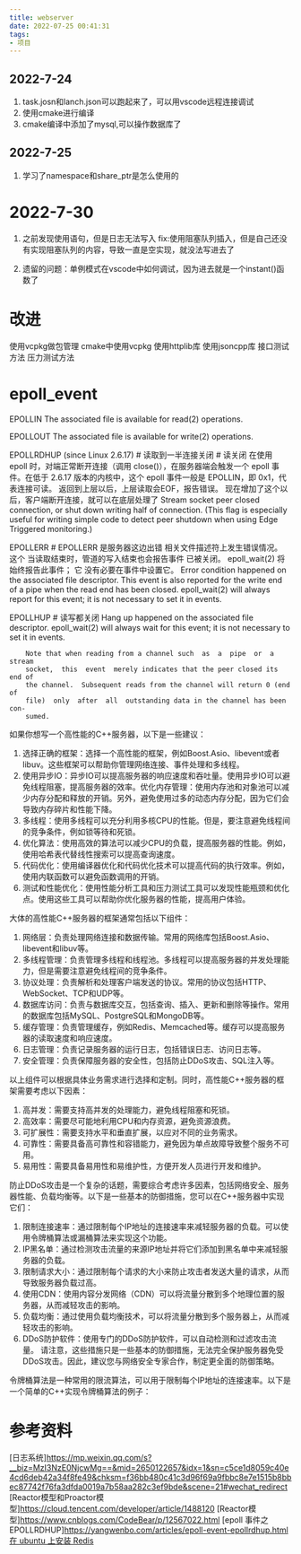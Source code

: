 ```yaml
---
title: webserver
date: 2022-07-25 00:41:31
tags:
- 项目
---
```



## 2022-7-24

1. task.josn和lanch.json可以跑起来了，可以用vscode远程连接调试
2. 使用cmake进行编译
3. cmake编译中添加了mysql,可以操作数据库了


## 2022-7-25

1. 学习了namespace和share_ptr是怎么使用的



# 2022-7-30
1. 之前发现使用语句，但是日志无法写入
fix:使用阻塞队列插入，但是自己还没有实现阻塞队列的内容，导致一直是空实现，就没法写进去了

2. 遗留的问题：单例模式在vscode中如何调试，因为进去就是一个instant()函数了





# 改进
使用vcpkg做包管理
cmake中使用vcpkg
使用httplib库
使用jsoncpp库
接口测试方法
压力测试方法


# epoll_event

EPOLLIN
        The associated file is available for read(2) operations.

EPOLLOUT
        The associated file is available for write(2) operations.

EPOLLRDHUP (since Linux 2.6.17) # 读取到一半连接关闭
        # 读关闭
        在使用 epoll 时，对端正常断开连接（调用 close()），在服务器端会触发一个 epoll 事件。在低于 2.6.17 版本的内核中，这个 epoll 事件一般是 EPOLLIN，即 0x1，代表连接可读。
        返回到上层以后，上层读取会EOF，报告错误。
        现在增加了这个以后，客户端断开连接，就可以在底层处理了
        Stream socket peer closed connection, or shut  down  writing  half  of
        connection.   (This  flag is especially useful for writing simple code
        to detect peer shutdown when using Edge Triggered monitoring.)

EPOLLERR
        # EPOLLERR 是服务器这边出错
        相关文件描述符上发生错误情况。 这个
         当读取结束时，管道的写入结束也会报告事件
         已被关闭。 epoll_wait(2) 将始终报告此事件； 它
         没有必要在事件中设置它。
        Error  condition  happened  on  the  associated file descriptor.  This
        event is also reported for the write end of a pipe when the  read  end
        has  been closed.  epoll_wait(2) will always report for this event; it
        is not necessary to set it in events.

EPOLLHUP
        # 读写都关闭
        Hang up happened on the  associated  file  descriptor.   epoll_wait(2)
        will  always  wait  for  this  event; it is not necessary to set it in
        events.

        Note that when reading from a channel such  as  a  pipe  or  a  stream
        socket,  this  event  merely indicates that the peer closed its end of
        the channel.  Subsequent reads from the channel will return 0 (end  of
        file)  only  after  all  outstanding data in the channel has been con‐
        sumed.



如果你想写一个高性能的C++服务器，以下是一些建议：

1. 选择正确的框架：选择一个高性能的框架，例如Boost.Asio、libevent或者libuv。这些框架可以帮助你管理网络连接、事件处理和多线程。
2. 使用异步IO：异步IO可以提高服务器的响应速度和吞吐量。使用异步IO可以避免线程阻塞，提高服务器的效率。优化内存管理：使用内存池和对象池可以减少内存分配和释放的开销。另外，避免使用过多的动态内存分配，因为它们会导致内存碎片和性能下降。
3. 多线程：使用多线程可以充分利用多核CPU的性能。但是，要注意避免线程间的竞争条件，例如锁等待和死锁。
4. 优化算法：使用高效的算法可以减少CPU的负载，提高服务器的性能。例如，使用哈希表代替线性搜索可以提高查询速度。
5. 代码优化：使用编译器优化和代码优化技术可以提高代码的执行效率。例如，使用内联函数可以避免函数调用的开销。
6. 测试和性能优化：使用性能分析工具和压力测试工具可以发现性能瓶颈和优化点。使用这些工具可以帮助你优化服务器的性能，提高用户体验。




大体的高性能C++服务器的框架通常包括以下组件：

1. 网络层：负责处理网络连接和数据传输。常用的网络库包括Boost.Asio、libevent和libuv等。
2. 多线程管理：负责管理多线程和线程池。多线程可以提高服务器的并发处理能力，但是需要注意避免线程间的竞争条件。
3. 协议处理：负责解析和处理客户端发送的协议。常用的协议包括HTTP、WebSocket、TCP和UDP等。
4. 数据库访问：负责与数据库交互，包括查询、插入、更新和删除等操作。常用的数据库包括MySQL、PostgreSQL和MongoDB等。
5. 缓存管理：负责管理缓存，例如Redis、Memcached等。缓存可以提高服务器的读取速度和响应速度。
6. 日志管理：负责记录服务器的运行日志，包括错误日志、访问日志等。
7. 安全管理：负责保障服务器的安全性，包括防止DDoS攻击、SQL注入等。

以上组件可以根据具体业务需求进行选择和定制。同时，高性能C++服务器的框架需要考虑以下因素：

1. 高并发：需要支持高并发的处理能力，避免线程阻塞和死锁。
2. 高效率：需要尽可能地利用CPU和内存资源，避免资源浪费。
3. 可扩展性：需要支持水平和垂直扩展，以应对不同的业务需求。
4. 可靠性：需要具备高可靠性和容错能力，避免因为单点故障导致整个服务不可用。
5. 易用性：需要具备易用性和易维护性，方便开发人员进行开发和维护。



防止DDoS攻击是一个复杂的话题，需要综合考虑许多因素，包括网络安全、服务器性能、负载均衡等。以下是一些基本的防御措施，您可以在C++服务器中实现它们：
1. 限制连接速率：通过限制每个IP地址的连接速率来减轻服务器的负载。可以使用令牌桶算法或漏桶算法来实现这个功能。
2. IP黑名单：通过检测攻击流量的来源IP地址并将它们添加到黑名单中来减轻服务器的负载。
3. 限制请求大小：通过限制每个请求的大小来防止攻击者发送大量的请求，从而导致服务器负载过高。
4. 使用CDN：使用内容分发网络（CDN）可以将流量分散到多个地理位置的服务器，从而减轻攻击的影响。
5. 负载均衡：通过使用负载均衡技术，可以将流量分散到多个服务器上，从而减轻攻击的影响。
6. DDoS防护软件：使用专门的DDoS防护软件，可以自动检测和过滤攻击流量。
请注意，这些措施只是一些基本的防御措施，无法完全保护服务器免受DDoS攻击。因此，建议您与网络安全专家合作，制定更全面的防御策略。


令牌桶算法是一种常用的限流算法，可以用于限制每个IP地址的连接速率。以下是一个简单的C++实现令牌桶算法的例子：


# 参考资料
[日志系统]https://mp.weixin.qq.com/s?__biz=MzI3NzE0NjcwMg==&mid=2650122657&idx=1&sn=c5ce1d8059c40e4cd6deb42a34f8fe49&chksm=f36bb480c41c3d96f69a9fbbc8e7e1515b8bbec87742f76fa3dfda0019a7b58aa282c3ef9bde&scene=21#wechat_redirect
[Reactor模型和Proactor模型]https://cloud.tencent.com/developer/article/1488120
[Reactor模型]https://www.cnblogs.com/CodeBear/p/12567022.html
[epoll 事件之 EPOLLRDHUP]https://yangwenbo.com/articles/epoll-event-epollrdhup.html
[在 ubuntu 上安装 Redis](https://www.redis.com.cn/redis-installation-on-ubuntu.html)

